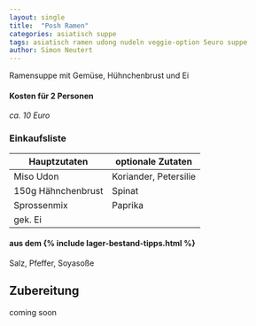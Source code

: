 ```yaml
---
layout: single
title:  "Posh Ramen"
categories: asiatisch suppe
tags: asiatisch ramen udong nudeln veggie-option 5euro suppe
author: Simon Neutert
---
```


Ramensuppe mit Gemüse, Hühnchenbrust und Ei

#### Kosten für 2 Personen
_ca. 10 Euro_

### Einkaufsliste

| Hauptzutaten | optionale Zutaten |
|---|---|
| Miso Udon | Koriander, Petersilie |
| 150g Hähnchenbrust | Spinat |
| Sprossenmix | Paprika |
| gek. Ei | |

#### aus dem {% include lager-bestand-tipps.html %}
Salz, Pfeffer, Soyasoße

## Zubereitung
coming soon
